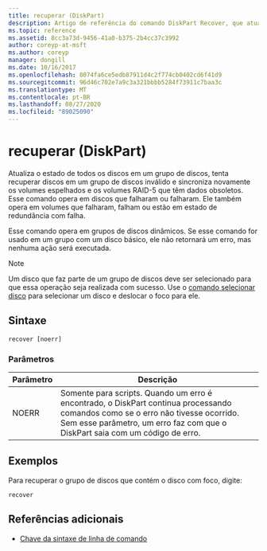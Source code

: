 ```yaml
---
title: recuperar (DiskPart)
description: Artigo de referência do comando DiskPart Recover, que atualiza o estado de todos os discos em um grupo de discos, tenta recuperar discos em um grupo de discos inválido e ressincroniza volumes espelhados e volumes RAID-5 que têm dados obsoletos.
ms.topic: reference
ms.assetid: 8cc3a73d-9456-41a0-b375-2b4cc37c3992
author: coreyp-at-msft
ms.author: coreyp
manager: dongill
ms.date: 10/16/2017
ms.openlocfilehash: 8074fa6ce5edb87911d4c2f774cb0402cd6f41d9
ms.sourcegitcommit: 96d46c702e7a9c3a321bbbb5284f73911c7baa3c
ms.translationtype: MT
ms.contentlocale: pt-BR
ms.lasthandoff: 08/27/2020
ms.locfileid: "89025090"
---
```

# <a name="recover-diskpart"></a>recuperar (DiskPart)

Atualiza o estado de todos os discos em um grupo de discos, tenta recuperar discos em um grupo de discos inválido e sincroniza novamente os volumes espelhados e os volumes RAID-5 que têm dados obsoletos. Esse comando opera em discos que falharam ou falharam. Ele também opera em volumes que falharam, falham ou estão em estado de redundância com falha.

Esse comando opera em grupos de discos dinâmicos. Se esse comando for usado em um grupo com um disco básico, ele não retornará um erro, mas nenhuma ação será executada.

> [!NOTE]
> Um disco que faz parte de um grupo de discos deve ser selecionado para que essa operação seja realizada com sucesso. Use o [comando selecionar disco](select-disk.md) para selecionar um disco e deslocar o foco para ele.

## <a name="syntax"></a>Sintaxe

```
recover [noerr]
```

### <a name="parameters"></a>Parâmetros

| Parâmetro | Descrição |
|--|--|
| NOERR | Somente para scripts. Quando um erro é encontrado, o DiskPart continua processando comandos como se o erro não tivesse ocorrido. Sem esse parâmetro, um erro faz com que o DiskPart saia com um código de erro. |

## <a name="examples"></a>Exemplos

Para recuperar o grupo de discos que contém o disco com foco, digite:

```
recover
```

## <a name="additional-references"></a>Referências adicionais

- [Chave da sintaxe de linha de comando](command-line-syntax-key.md)
